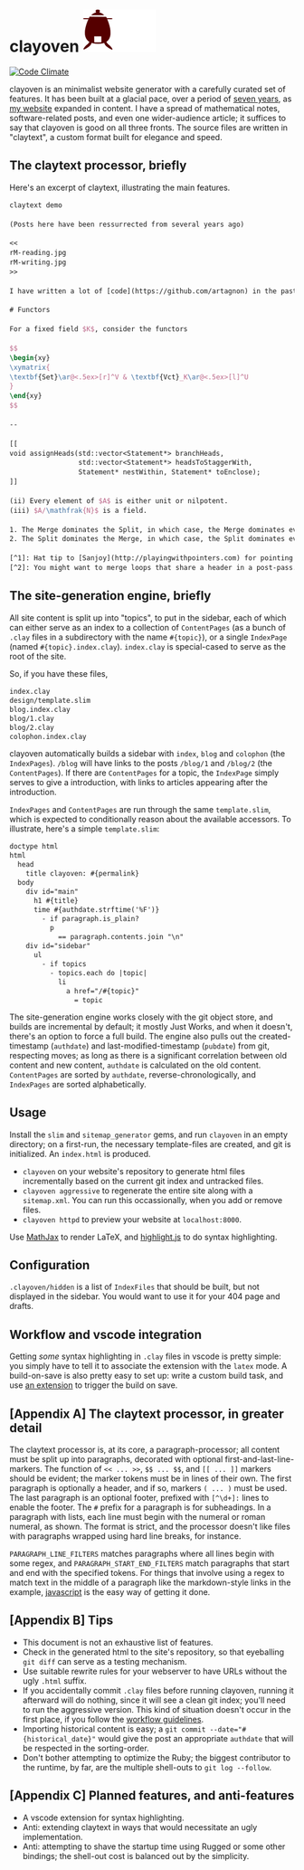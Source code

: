 # clayoven ![logo](clayoven.png)

[![Code Climate](https://codeclimate.com/github/artagnon/clayoven.png)](https://codeclimate.com/github/artagnon/clayoven)

clayoven is an minimalist website generator with a carefully curated set of features. It has been built at a glacial pace, over a period of [seven years](https://github.com/artagnon/clayoven/commit/d4d40161e9f76dbe74078c669de9af698cf621d6), as [my website](https://artagnon.com) expanded in content. I have a spread of mathematical notes, software-related posts, and even one wider-audience article; it suffices to say that clayoven is good on all three fronts. The source files are written in "claytext", a custom format built for elegance and speed.

## The claytext processor, briefly

Here's an excerpt of claytext, illustrating the main features.

```latex
claytext demo

(Posts here have been ressurrected from several years ago)

<<
rM-reading.jpg
rM-writing.jpg
>>

I have written a lot of [code](https://github.com/artagnon) in the past.

# Functors

For a fixed field $K$, consider the functors

$$
\begin{xy}
\xymatrix{
\textbf{Set}\ar@<.5ex>[r]^V & \textbf{Vct}_K\ar@<.5ex>[l]^U
}
\end{xy}
$$

--

[[
void assignHeads(std::vector<Statement*> branchHeads,
                 std::vector<Statement*> headsToStaggerWith,
                 Statement* nestWithin, Statement* toEnclose);
]]

(ii) Every element of $A$ is either unit or nilpotent.
(iii) $A/\mathfrak{N}$ is a field.

1. The Merge dominates the Split, in which case, the Merge dominates everything lying on the outEdges of the Split leading to the Merge
2. The Split dominates the Merge, in which case, the Split dominates everything on its outEdges leading to the Merge.

[^1]: Hat tip to [Sanjoy](http://playingwithpointers.com) for pointing out the fifth case.
[^2]: You might want to merge loops that share a header in a post-pass.
```

## The site-generation engine, briefly

All site content is split up into "topics", to put in the sidebar, each of which can either serve as an index to a collection of `ContentPages` (as a bunch of `.clay` files in a subdirectory with the name `#{topic}`), or a single `IndexPage` (named `#{topic}.index.clay`). `index.clay` is special-cased to serve as the root of the site.

So, if you have these files,

    index.clay
    design/template.slim
    blog.index.clay
    blog/1.clay
    blog/2.clay
    colophon.index.clay

clayoven automatically builds a sidebar with `index`, `blog` and `colophon` (the `IndexPages`). `/blog` will have links to the posts `/blog/1` and `/blog/2` (the `ContentPages`). If there are `ContentPages` for a topic, the `IndexPage` simply serves to give a introduction, with links to articles appearing after the introduction.

`IndexPages` and `ContentPages` are run through the same `template.slim`, which is expected to conditionally reason about the available accessors. To illustrate, here's a simple `template.slim`:

```slim
doctype html
html
  head
    title clayoven: #{permalink}
  body
    div id="main"
      h1 #{title}
      time #{authdate.strftime('%F')}
        - if paragraph.is_plain?
          p
            == paragraph.contents.join "\n"
    div id="sidebar"
      ul
        - if topics
          - topics.each do |topic|
            li
              a href="/#{topic}"
                = topic
```

The site-generation engine works closely with the git object store, and builds are incremental by default; it mostly Just Works, and when it doesn't, there's an option to force a full build. The engine also pulls out the created-timestamp (`authdate`) and last-modified-timestamp (`pubdate`) from git, respecting moves; as long as there is a significant correlation between old content and new content, `authdate` is calculated on the old content. `ContentPages` are sorted by `authdate`, reverse-chronologically, and `IndexPages` are sorted alphabetically.

## Usage

Install the `slim` and `sitemap_generator` gems, and run `clayoven` in an empty directory; on a first-run, the necessary template-files are created, and git is initialized. An `index.html` is produced.

- `clayoven` on your website's repository to generate html files incrementally based on the current git index and untracked files.
- `clayoven aggressive` to regenerate the entire site along with a `sitemap.xml`. You can run this occassionally, when you add or remove files.
- `clayoven httpd` to preview your website at `localhost:8000`.

Use [MathJax](https://www.mathjax.org) to render LaTeX, and [highlight.js](https://highlightjs.org) to do syntax highlighting.

## Configuration

`.clayoven/hidden` is a list of `IndexFiles` that should be built, but not displayed in the sidebar. You would want to use it for your 404 page and drafts.

## Workflow and vscode integration

Getting _some_ syntax highlighting in `.clay` files in vscode is pretty simple: you simply have to tell it to associate the extension with the `latex` mode. A build-on-save is also pretty easy to set up: write a custom build task, and use [an extension](https://marketplace.visualstudio.com/items?itemName=Gruntfuggly.triggertaskonsave) to trigger the build on save.

## [Appendix A] The claytext processor, in greater detail

The claytext processor is, at its core, a paragraph-processor; all content must be split up into paragraphs, decorated with optional first-and-last-line-markers. The function of `<< ... >>`, `$$ ... $$`, and `[[ ... ]]` markers should be evident; the marker tokens must be in lines of their own. The first paragraph is optionally a header, and if so, markers `( ... )` must be used. The last paragraph is an optional footer, prefixed with `[^\d+]:` lines to enable the footer. The `#` prefix for a paragraph is for subheadings. In a paragraph with lists, each line must begin with the numeral or roman numeral, as shown. The format is strict, and the processor doesn't like files with paragraphs wrapped using hard line breaks, for instance.

`PARAGRAPH_LINE_FILTERS` matches paragraphs where all lines begin with some regex, and `PARAGRAPH_START_END_FILTERS` match paragraphs that start and end with the specified tokens. For things that involve using a regex to match text in the middle of a paragraph like the markdown-style links in the example, [javascript](https://github.com/artagnon/artagnon.com/blob/master/design/claytext.js) is the easy way of getting it done.

## [Appendix B] Tips

- This document is not an exhaustive list of features.
- Check in the generated html to the site's repository, so that eyeballing `git diff` can serve as a testing mechanism.
- Use suitable rewrite rules for your webserver to have URLs without the ugly `.html` suffix.
- If you accidentally commit `.clay` files before running clayoven, running it afterward will do nothing, since it will see a clean git index; you'll need to run the aggressive version. This kind of situation doesn't occur in the first place, if you follow the [workflow guidelines](/README.md#workflow-and-vscode-integration).
- Importing historical content is easy; a `git commit --date="#{historical_date}"` would give the post an appropriate `authdate` that will be respected in the sorting-order.
- Don't bother attempting to optimize the Ruby; the biggest contributor to the runtime, by far, are the multiple shell-outs to `git log --follow`.

## [Appendix C] Planned features, and anti-features

- A vscode extension for syntax highlighting.
- Anti: extending claytext in ways that would necessitate an ugly implementation.
- Anti: attempting to shave the startup time using Rugged or some other bindings; the shell-out cost is balanced out by the simplicity.
